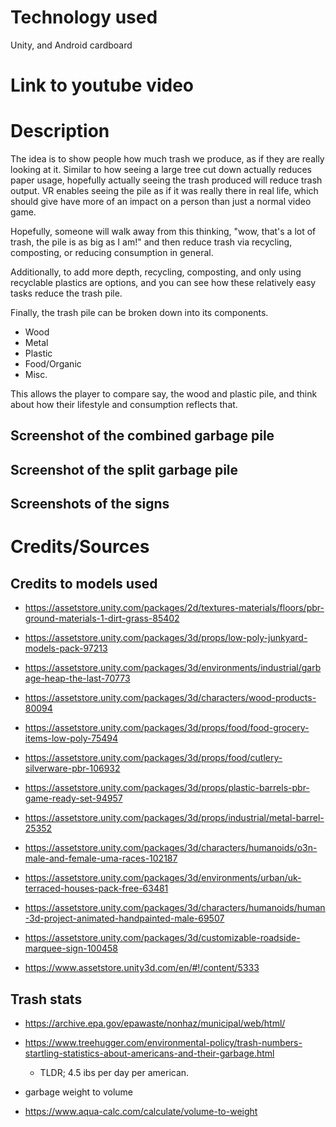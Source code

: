 
# Technology used

Unity, and Android cardboard

# Link to youtube video 

# Description
The idea is to show people how much trash we produce, as if they are really looking at it.
Similar to how seeing a large tree cut down actually reduces paper usage, hopefully actually seeing the trash produced will reduce trash output. VR enables seeing the pile as if it was really there in real life, which should give have more of an impact on a person than just a normal video game.

Hopefully, someone will walk away from this thinking, "wow, that's a lot of trash, the pile is as big as I am!" and then
reduce trash via recycling, composting, or reducing consumption in general.

Additionally, to add more depth, recycling, composting, and only using recyclable plastics are options, and you can see how these relatively easy tasks reduce the trash pile.

Finally, the trash pile can be broken down into its components.

- Wood
- Metal
- Plastic
- Food/Organic
- Misc.

This allows the player to compare say, the wood and plastic pile, and think about how their lifestyle and consumption reflects that. 


## Screenshot of the combined garbage pile

## Screenshot of the split garbage pile

## Screenshots of the signs

# Credits/Sources


## Credits to models used 

- https://assetstore.unity.com/packages/2d/textures-materials/floors/pbr-ground-materials-1-dirt-grass-85402

- https://assetstore.unity.com/packages/3d/props/low-poly-junkyard-models-pack-97213

- https://assetstore.unity.com/packages/3d/environments/industrial/garbage-heap-the-last-70773

- https://assetstore.unity.com/packages/3d/characters/wood-products-80094

- https://assetstore.unity.com/packages/3d/props/food/food-grocery-items-low-poly-75494

- https://assetstore.unity.com/packages/3d/props/food/cutlery-silverware-pbr-106932


- https://assetstore.unity.com/packages/3d/props/plastic-barrels-pbr-game-ready-set-94957

- https://assetstore.unity.com/packages/3d/props/industrial/metal-barrel-25352

- https://assetstore.unity.com/packages/3d/characters/humanoids/o3n-male-and-female-uma-races-102187

- https://assetstore.unity.com/packages/3d/environments/urban/uk-terraced-houses-pack-free-63481

- https://assetstore.unity.com/packages/3d/characters/humanoids/human-3d-project-animated-handpainted-male-69507

- https://assetstore.unity.com/packages/3d/customizable-roadside-marquee-sign-100458

- https://www.assetstore.unity3d.com/en/#!/content/5333



## Trash stats

- https://archive.epa.gov/epawaste/nonhaz/municipal/web/html/

- https://www.treehugger.com/environmental-policy/trash-numbers-startling-statistics-about-americans-and-their-garbage.html
   - TLDR; 4.5 ibs per day per american.

- garbage weight to volume
- https://www.aqua-calc.com/calculate/volume-to-weight

